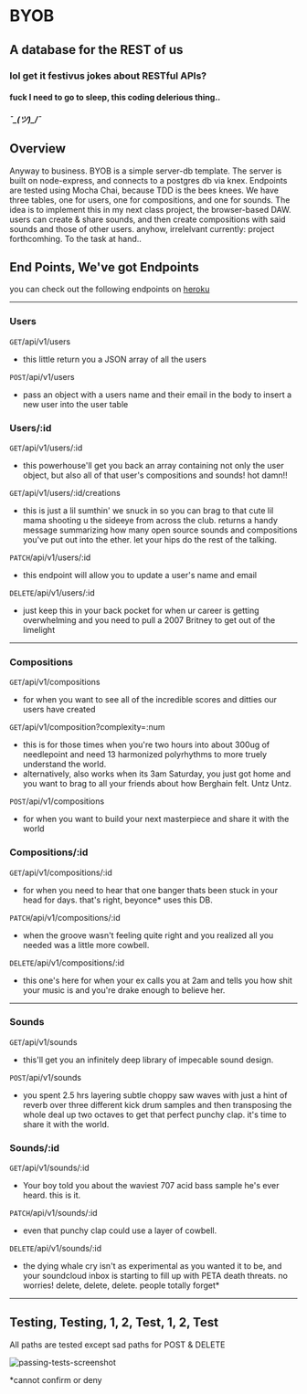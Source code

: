 # BYOB

## A database for the REST of us

### lol get it festivus jokes about RESTful APIs?

#### fuck I need to go to sleep, this coding delerious thing..

##### ¯\_(ツ)_/¯

## Overview
Anyway to business. BYOB is a simple server-db template. The server is built on node-express, and connects to a postgres db via knex. Endpoints are tested using Mocha Chai, because TDD is the bees knees.  We have three tables, one for users, one for compositions, and one for sounds. The idea is to implement this in my next class project, the browser-based DAW. users can create & share sounds, and then create compositions with said sounds and those of other users. anyhow, irrelelvant currently: project forthcomhing. To the task at hand..

## End Points, We've got Endpoints
you can check out the following endpoints on [heroku](https://byob-dan1.herokuapp.com/)
*****
### Users

<code>GET</code>/api/v1/users

* this little return you a JSON array of all the users

<code>POST</code>/api/v1/users

* pass an object with a users name and their email in the body to insert a new user into the user table

### Users/:id

<code>GET</code>/api/v1/users/:id

* this powerhouse'll get you back an array containing not only the user object, but also all of that user's compositions and sounds! hot damn!!

<code>GET</code>/api/v1/users/:id/creations

* this is just a lil sumthin' we snuck in so you can brag to that cute lil mama shooting u the sideeye from across the club. returns a handy message summarizing how many open source sounds and compositions you've put out into the ether. let your hips do the rest of the talking.

<code>PATCH</code>/api/v1/users/:id

* this endpoint will allow you to update a user's name and email

<code>DELETE</code>/api/v1/users/:id

* just keep this in your back pocket for when ur career is getting overwhelming and you need to pull a 2007 Britney to get out of the limelight

***

### Compositions

<code>GET</code>/api/v1/compositions

* for when you want to see all of the incredible scores and ditties our users have created

<code>GET</code>/api/v1/composition?complexity=:num

* this is for those times when you're two hours into about 300ug of needlepoint and need 13 harmonized polyrhythms to more truely understand the world.
* alternatively, also works when its 3am Saturday, you just got home and you want to brag to all your friends about how Berghain felt. Untz Untz.

<code>POST</code>/api/v1/compositions

* for when you want to build your next masterpiece and share it with the world

### Compositions/:id

<code>GET</code>/api/v1/compositions/:id

* for when you need to hear that one banger thats been stuck in your head for days. that's right, beyonce* uses this DB.

<code>PATCH</code>/api/v1/compositions/:id

* when the groove wasn't feeling quite right and you realized all you needed was a little more cowbell.

<code>DELETE</code>/api/v1/compositions/:id

* this one's here for when your ex calls you at 2am and tells you how shit your music is and you're drake enough to believe her.

***

### Sounds

<code>GET</code>/api/v1/sounds

* this'll get you an infinitely deep library of impecable sound design.

<code>POST</code>/api/v1/sounds

* you spent 2.5 hrs layering subtle choppy saw waves with just a hint of reverb over three different kick drum samples and then transposing the whole deal up two octaves to get that perfect punchy clap. it's time to share it with the world.

### Sounds/:id

<code>GET</code>/api/v1/sounds/:id

* Your boy told you about the waviest 707 acid bass sample he's ever heard. this is it.

<code>PATCH</code>/api/v1/sounds/:id

* even that punchy clap could use a layer of cowbell.

<code>DELETE</code>/api/v1/sounds/:id

* the dying whale cry isn't as experimental as you wanted it to be, and your soundcloud inbox is starting to fill up with PETA death threats. no worries! delete, delete, delete. people totally forget*  

***

## Testing, Testing, 1, 2, Test, 1, 2, Test

All paths are tested except sad paths for POST & DELETE

![passing-tests-screenshot](http://i.imgur.com/ACVVV9o.png)


*cannot confirm or deny
